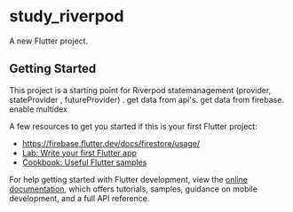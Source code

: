 # study_riverpod

A new Flutter project.

## Getting Started

This project is a starting point for Riverpod statemanagement (provider, stateProvider , futureProvider) .
get data from api's.
get data from firebase.
enable multidex

A few resources to get you started if this is your first Flutter project:
- https://firebase.flutter.dev/docs/firestore/usage/
- [Lab: Write your first Flutter app](https://docs.flutter.dev/get-started/codelab)
- [Cookbook: Useful Flutter samples](https://docs.flutter.dev/cookbook)

For help getting started with Flutter development, view the
[online documentation](https://docs.flutter.dev/), which offers tutorials,
samples, guidance on mobile development, and a full API reference.
